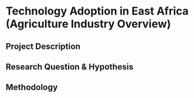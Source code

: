 # Technology Adoption in East Africa (Agriculture Industry Overview)

## Project Description

## Research Question & Hypothesis 

## Methodology
